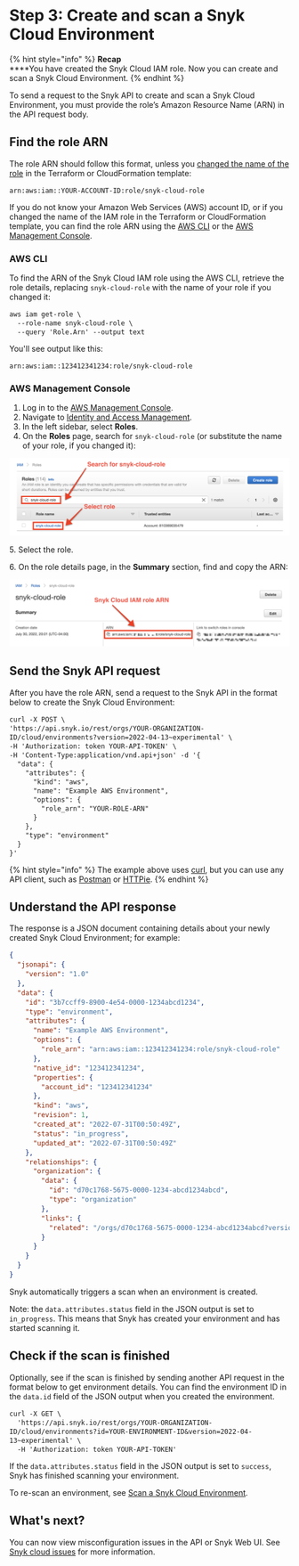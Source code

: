 # Step 3: Create and scan a Snyk Cloud Environment

{% hint style="info" %}
**Recap**\
****You have created the Snyk Cloud IAM role. Now you can create and scan a Snyk Cloud Environment.
{% endhint %}

To send a request to the Snyk API to create and scan a Snyk Cloud Environment, you must provide the role’s Amazon Resource Name (ARN) in the API request body.

## Find the role ARN

The role ARN should follow this format, unless you [changed the name of the role](step-1-download-iam-role-iac-template.md#optional-change-iam-role-name) in the Terraform or CloudFormation template:

```
arn:aws:iam::YOUR-ACCOUNT-ID:role/snyk-cloud-role
```

If you do not know your Amazon Web Services (AWS) account ID, or if you changed the name of the IAM role in the Terraform or CloudFormation template, you can find the role ARN using the [AWS CLI](step-3-create-and-scan-a-snyk-cloud-environment.md#aws-cli) or the [AWS Management Console](step-3-create-and-scan-a-snyk-cloud-environment.md#aws-management-console).

### AWS CLI

To find the ARN of the Snyk Cloud IAM role using the AWS CLI, retrieve the role details, replacing `snyk-cloud-role` with the name of your role if you changed it:

```
aws iam get-role \
  --role-name snyk-cloud-role \
  --query 'Role.Arn' --output text
```

You'll see output like this:

```
arn:aws:iam::123412341234:role/snyk-cloud-role
```

### AWS Management Console

1. Log in to the [AWS Management Console](https://console.aws.amazon.com).
2. Navigate to [Identity and Access Management](https://console.aws.amazon.com/iamv2/home#/home).
3. In the left sidebar, select **Roles**.
4. On the **Roles** page, search for `snyk-cloud-role` (or substitute the name of your role, if you changed it):

![Search for the name of your role in the AWS Management Console](../../../.gitbook/assets/snyk-cloud-console-find-arn.png)

5\. Select the role.

6\. On the role details page, in the **Summary** section, find and copy the ARN:

![Copy the role ARN in the AWS Management Console](../../../.gitbook/assets/snyk-cloud-console-copy-arn.png)

## Send the Snyk API request

After you have the role ARN, send a request to the Snyk API in the format below to create the Snyk Cloud Environment:

```
curl -X POST \
'https://api.snyk.io/rest/orgs/YOUR-ORGANIZATION-ID/cloud/environments?version=2022-04-13~experimental' \
-H 'Authorization: token YOUR-API-TOKEN' \
-H 'Content-Type:application/vnd.api+json' -d '{
  "data": {
    "attributes": {
      "kind": "aws",
      "name": "Example AWS Environment",
      "options": {
        "role_arn": "YOUR-ROLE-ARN"
      }
    },
    "type": "environment"
  }
}'
```

{% hint style="info" %}
The example above uses [curl](https://curl.se/), but you can use any API client, such as [Postman](https://www.postman.com/) or [HTTPie](https://httpie.io/).
{% endhint %}

## Understand the API response

The response is a JSON document containing details about your newly created Snyk Cloud Environment; for example:

```json
{
  "jsonapi": {
    "version": "1.0"
  },
  "data": {
    "id": "3b7ccff9-8900-4e54-0000-1234abcd1234",
    "type": "environment",
    "attributes": {
      "name": "Example AWS Environment",
      "options": {
        "role_arn": "arn:aws:iam::123412341234:role/snyk-cloud-role"
      },
      "native_id": "123412341234",
      "properties": {
        "account_id": "123412341234"
      },
      "kind": "aws",
      "revision": 1,
      "created_at": "2022-07-31T00:50:49Z",
      "status": "in_progress",
      "updated_at": "2022-07-31T00:50:49Z"
    },
    "relationships": {
      "organization": {
        "data": {
          "id": "d70c1768-5675-0000-1234-abcd1234abcd",
          "type": "organization"
        },
        "links": {
          "related": "/orgs/d70c1768-5675-0000-1234-abcd1234abcd?version=2022-04-13~experimental"
        }
      }
    }
  }
}
```

Snyk automatically triggers a scan when an environment is created.

Note: the `data.attributes.status` field in the JSON output is set to `in_progress`. This means that Snyk has created your environment and has started scanning it.

## Check if the scan is finished

Optionally, see if the scan is finished by sending another API request in the format below to get environment details. You can find the environment ID in the `data.id` field of the JSON output when you created the environment.

```
curl -X GET \
  'https://api.snyk.io/rest/orgs/YOUR-ORGANIZATION-ID/cloud/environments?id=YOUR-ENVIRONMENT-ID&version=2022-04-13~experimental' \
  -H 'Authorization: token YOUR-API-TOKEN'
```

If the `data.attributes.status` field in the JSON output is set to `success`, Snyk has finished scanning your environment.

To re-scan an environment, see [Scan a Snyk Cloud Environment](../scan-a-snyk-cloud-environment.md).

## What's next?

You can now view misconfiguration issues in the API or Snyk Web UI. See [Snyk cloud issues](../snyk-cloud-issues/) for more information.
